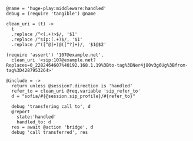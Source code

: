     @name = 'huge-play:middleware:handled'
    debug = (require 'tangible') @name

    clean_uri = (t) ->
      t
      .replace /^<(.+)>$/, '$1'
      .replace /^sip:(.+)$/, '$1'
      .replace /^([^@]+)@([^?]+)/, '$1@$2'

    (require 'assert') '107@example.net',
      clean_uri '<sip:107@example.net?Replaces=0_2282464607%40192.168.1.19%3Bto-tag%3DNer4j80v3g6Ug%3Bfrom-tag%3D4287953264>'

    @include = ->
      return unless @session?.direction is 'handled'
      refer_to = clean_uri @req.variable 'sip_refer_to'
      d = "sofia/#{@session.sip_profile}/#{refer_to}"

      debug 'transfering call to', d
      @report
        state:'handled'
        handled_to: d
      res = await @action 'bridge', d
      debug 'call transferred', res
